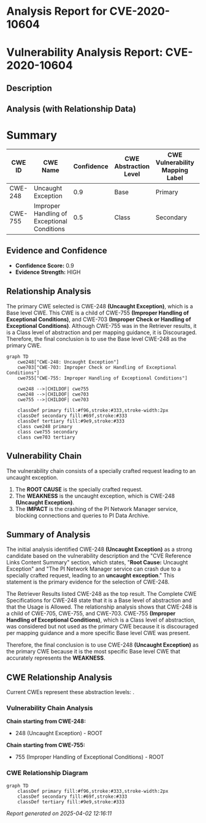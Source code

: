# Analysis Report for CVE-2020-10604

# Vulnerability Analysis Report: CVE-2020-10604

## Description



## Analysis (with Relationship Data)

# Summary
| CWE ID | CWE Name | Confidence | CWE Abstraction Level | CWE Vulnerability Mapping Label | CWE-Vulnerability Mapping Notes |
|---|---|---|---|---|---|
| CWE-248 | Uncaught Exception | 0.9 | Base | Primary | Allowed |
| CWE-755 | Improper Handling of Exceptional Conditions | 0.5 | Class | Secondary | Discouraged |

## Evidence and Confidence

*   **Confidence Score:** 0.9
*   **Evidence Strength:** HIGH

## Relationship Analysis
The primary CWE selected is CWE-248 **(Uncaught Exception)**, which is a Base level CWE. This CWE is a child of CWE-755 **(Improper Handling of Exceptional Conditions)**, and CWE-703 **(Improper Check or Handling of Exceptional Conditions)**. Although CWE-755 was in the Retriever results, it is a Class level of abstraction and per mapping guidance, it is Discouraged. Therefore, the final conclusion is to use the Base level CWE-248 as the primary CWE.

```mermaid
graph TD
    cwe248["CWE-248: Uncaught Exception"]
    cwe703["CWE-703: Improper Check or Handling of Exceptional Conditions"]
    cwe755["CWE-755: Improper Handling of Exceptional Conditions"]

    cwe248 -->|CHILDOF| cwe755
    cwe248 -->|CHILDOF| cwe703
    cwe755 -->|CHILDOF| cwe703

    classDef primary fill:#f96,stroke:#333,stroke-width:2px
    classDef secondary fill:#69f,stroke:#333
    classDef tertiary fill:#9e9,stroke:#333
    class cwe248 primary
    class cwe755 secondary
    class cwe703 tertiary
```

## Vulnerability Chain
The vulnerability chain consists of a specially crafted request leading to an uncaught exception.

1.  The **ROOT CAUSE** is the specially crafted request.
2.  The **WEAKNESS** is the uncaught exception, which is CWE-248 **(Uncaught Exception)**.
3.  The **IMPACT** is the crashing of the PI Network Manager service, blocking connections and queries to PI Data Archive.

## Summary of Analysis
The initial analysis identified CWE-248 **(Uncaught Exception)** as a strong candidate based on the vulnerability description and the "CVE Reference Links Content Summary" section, which states, "**Root Cause:** Uncaught Exception" and "The PI Network Manager service can crash due to a specially crafted request, leading to an **uncaught exception**." This statement is the primary evidence for the selection of CWE-248.

The Retriever Results listed CWE-248 as the top result. The Complete CWE Specifications for CWE-248 state that it is a Base level of abstraction and that the Usage is Allowed. The relationship analysis shows that CWE-248 is a child of CWE-705, CWE-755, and CWE-703. CWE-755 **(Improper Handling of Exceptional Conditions)**, which is a Class level of abstraction, was considered but not used as the primary CWE because it is discouraged per mapping guidance and a more specific Base level CWE was present.

Therefore, the final conclusion is to use CWE-248 **(Uncaught Exception)** as the primary CWE because it is the most specific Base level CWE that accurately represents the **WEAKNESS**.


## CWE Relationship Analysis

Current CWEs represent these abstraction levels: .


### Vulnerability Chain Analysis

**Chain starting from CWE-248:**
- 248 (Uncaught Exception) - ROOT


**Chain starting from CWE-755:**
- 755 (Improper Handling of Exceptional Conditions) - ROOT



### CWE Relationship Diagram

```mermaid
graph TD
    classDef primary fill:#f96,stroke:#333,stroke-width:2px
    classDef secondary fill:#69f,stroke:#333
    classDef tertiary fill:#9e9,stroke:#333
```



*Report generated on 2025-04-02 12:16:11*
